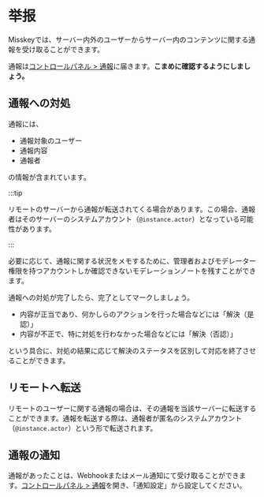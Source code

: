 # 举报

Misskeyでは、サーバー内外のユーザーからサーバー内のコンテンツに関する通報を受け取ることができます。

通報は[コントロールパネル > 通報](x-mi-web://admin/abuses)に届きます。**こまめに確認するようにしましょう。**

## 通報への対処

通報には、

- 通報対象のユーザー
- 通報内容
- 通報者

の情報が含まれています。

:::tip

リモートのサーバーから通報が転送されてくる場合があります。この場合、通報者はそのサーバーのシステムアカウント（`@instance.actor`）となっている可能性があります。

:::

必要に応じて、通報に関する状況をメモするために、管理者およびモデレーター権限を持つアカウントしか確認できないモデレーションノートを残すことができます。

通報への対処が完了したら、完了としてマークしましょう。

- 内容が正当であり、何かしらのアクションを行った場合などには「解決（是認）」
- 内容が不正で、特に対処を行わなかった場合などには「解決（否認）」

という具合に、対処の結果に応じて解決のステータスを区別して対応を終了させることができます。

## リモートへ転送

リモートのユーザーに関する通報の場合は、その通報を当該サーバーに転送することができます。通報を転送する際は、通報者が匿名のシステムアカウント（`@instance.actor`）という形で転送されます。

## 通報の通知

通報があったことは、Webhookまたはメール通知にて受け取ることができます。[コントロールパネル > 通報](x-mi-web://admin/abuses)を開き、「通知設定」から設定してください。
